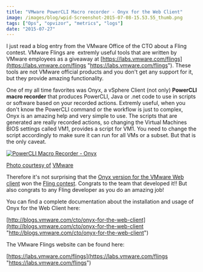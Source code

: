 ```yaml
---
title: "VMware PowerCLI Macro recorder - Onyx for the Web Client"
image: /images/blog/wpid-Screenshot-2015-07-08-15.53.55_thumb.png
tags: ["Ops", "opvizor", "metrics", "logs"]
date: "2015-07-27"
---
```


I just read a blog entry from the VMware Office of the CTO about a Fling contest. VMware Flings are  extremly useful tools that are written by VMware employees as a giveaway at [https://labs.vmware.com/flings](https://labs.vmware.com/flings "https://labs.vmware.com/flings"). These tools are not VMware official products and you don't get any support for it, but they provide amazing functionality.

One of my all time favorites was Onyx, a vSphere Client (not only) **PowerCLI macro recorder** that produces PowerCLI, Java or .net code to use in scripts or software based on your recorded actions. Extremly useful, when you don't know the PowerCLI command or the workflow is just to complex, Onyx is an amazing help and very simple to use. The scripts that are generated are really recorded actions, so changing the Virtual Machines BIOS settings called VM1, provides a script for VM1. You need to change the script accordingly to make sure it can run for all VMs or a subset. But that is the only caveat.

[![PowerCLI Macro Recorder - Onyx](/images/blog/wpid-Screenshot-2015-07-08-15.53.55_thumb.png)](https://labs.vmware.com/flings/onyx-for-the-web-client)

[](https://labs.vmware.com/flings/onyx-for-the-web-client)

[Photo courtesy of](https://labs.vmware.com/flings/onyx-for-the-web-client) [VMware](http://blogs.vmware.com/PowerCLI/files/2015/07/Screenshot-2015-07-08-15.53.55_thumb.png)

Therefore it's not surprising that the [Onyx version for the VMware Web client](https://labs.vmware.com/flings/onyx-for-the-web-client "Onyx version for the VMware Web client") won the [Fling contest](http://blogs.vmware.com/cto/onyx-for-the-web-client/?src=vmw_so_adv_team "Fling contest"). Congrats to the team that developed it!! But also congrats to any Fling developer as you do an amazing job!

You can find a complete documentation about the installation and usage of Onyx for the Web Client here: 

[http://blogs.vmware.com/cto/onyx-for-the-web-client](http://blogs.vmware.com/cto/onyx-for-the-web-client "http://blogs.vmware.com/cto/onyx-for-the-web-client")

The VMware Flings website can be found here: 

[https://labs.vmware.com/flings](https://labs.vmware.com/flings "https://labs.vmware.com/flings")
